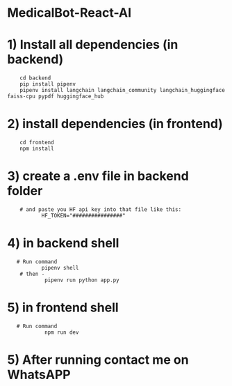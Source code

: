 # MedicalBot-React-AI

# 1) Install all dependencies (in backend)
        cd backend
        pip install pipenv
        pipenv install langchain langchain_community langchain_huggingface faiss-cpu pypdf huggingface_hub

# 2) install dependencies (in frontend)
        cd frontend
        npm install

# 3) create a .env file in backend folder
        # and paste you HF api key into that file like this:
               HF_TOKEN="################"

# 4) in backend shell 
       # Run command  
               pipenv shell
        # then -
                pipenv run python app.py

# 5) in frontend shell
       # Run command
                npm run dev

# 5) After running contact me on WhatsAPP



